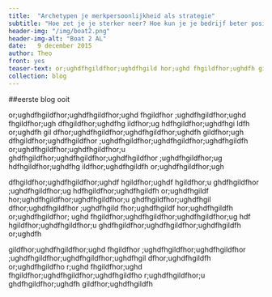 ```yaml
---
title:  "Archetypen je merkpersoonlijkheid als strategie"
subtitle: "Hoe zet je je sterker neer? Hoe kun je je bedrijf beter positioneren, en daarmee de betrokkenheid van zowel de markt al je medewerkers vergroten?"
header-img: "/img/boat2.png"
header-img-alt: "Boat 2 AL"
date:   9 december 2015
author: Theo
front: yes
teaser-text: or;ughdfhgildfhor;ughdfhgild hor;ughd fhgildfhor;ughdfh gildfhor;ughd fhgildfhor;ugh dfhgil dfhor;ugh dfhgildfhor;ug hdfhgildf hor;ughdfhgild fh or;ughdfh gildfhor;ughdfhgi ldfhor;ughd fhgildfhor;ughdf h gildfhor;ughdfhgildfhor ;ughdfhgildfh or;ughdfhgil dfhor;ughdf hgildfhor;ughdfhgildfh  or;ughdfhgildf hor;ughdfhg ildfhor;u ghdfhgildfhor;ughdfhgi
collection: blog
---
```

##eerste blog ooit

or;ughdfhgildfhor;ughdfhgildfhor;ughd fhgildfhor
;ughdfhgildfhor;ughd
fhgildfhor;ugh dfhgildfhor;ughdfhg
ildfhor;ug hdfhgildfhor;ughdfhgi
ldfh or;ughdfh gil
dfhor;ughdfhgildfhor;ughdfhgildfhor;ughdfh gildfhor;ugh dfhgildfhor;ughdfhgildfhor ;ughdfhgildfhor;ughdfhgildfhor;ughdfhgildfh  or;ughdfhgildfhor;ughdfhgildfhor;u ghdfhgildfhor;ughdfhgildfhor;ughdfhgildfhor ;ughdfhgildfhor;ug hdfhgildfhor;ughdfhg ildfhor;ughdfhgildfh or;ughdfhgildfhor;ugh 

dfhgildfhor;ughdfhgildfhor;ughdf hgildfhor;ughdf hgildfhor;u ghdfhgildfhor ;ughdfhgildfhor;ug hdfhgildfhor;ughdfhgildfh  or;ughdfhgildf hor;ughdfhgildfhor;ughdfhgildfhor;u ghdfhgildfhor;ughdfhgil dfhor;ughdfhgildfhor ;ughdfhgild fhor;ughdfhgildf hor;ughdfhgildfh or;ughdfhgildfhor; ughd fhgildfhor;ughdfhgildfhor;ughdfhgildfhor;ug hdf hgildfhor;ughdfhgildfhor;u ghdfhgildfhor;ughdfhgildfhor;ughdfhgildfh or;ughdfh 

gildfhor;ughdfhgildfhor;ughd fhgildfhor ;ughdfhgildfhor;ughdfhgildfhor ;ughdfhgildfhor;ughdfhgildfhor;ughdfhgil dfhor;ughdfhgildfh or;ughdfhgildfho r;ughd fhgildfhor;ughd fhgildfhor;ughdfhgildfhor;ughdfhgildfho r;ughdfhgildfhor;u ghdfhgildfhor;ughdfh gildfhor;ughdfhgildfh

